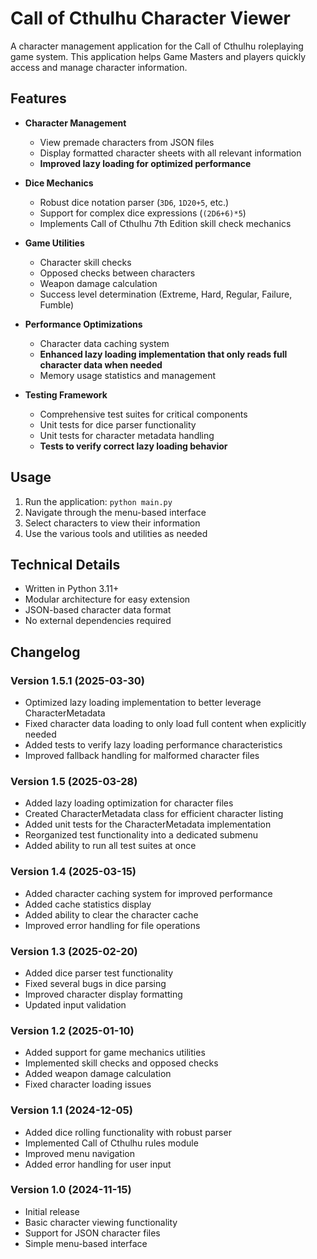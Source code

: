 # Call of Cthulhu Character Viewer

A character management application for the Call of Cthulhu roleplaying game system. This application helps Game Masters and players quickly access and manage character information.

## Features

- **Character Management**
  - View premade characters from JSON files
  - Display formatted character sheets with all relevant information
  - **Improved lazy loading for optimized performance**

- **Dice Mechanics**
  - Robust dice notation parser (`3D6`, `1D20+5`, etc.)
  - Support for complex dice expressions (`(2D6+6)*5`)
  - Implements Call of Cthulhu 7th Edition skill check mechanics

- **Game Utilities**
  - Character skill checks
  - Opposed checks between characters
  - Weapon damage calculation
  - Success level determination (Extreme, Hard, Regular, Failure, Fumble)

- **Performance Optimizations**
  - Character data caching system
  - **Enhanced lazy loading implementation that only reads full character data when needed**
  - Memory usage statistics and management

- **Testing Framework**
  - Comprehensive test suites for critical components
  - Unit tests for dice parser functionality
  - Unit tests for character metadata handling
  - **Tests to verify correct lazy loading behavior**

## Usage

1. Run the application: `python main.py`
2. Navigate through the menu-based interface
3. Select characters to view their information
4. Use the various tools and utilities as needed

## Technical Details

- Written in Python 3.11+
- Modular architecture for easy extension
- JSON-based character data format
- No external dependencies required

## Changelog

### Version 1.5.1 (2025-03-30)
- Optimized lazy loading implementation to better leverage CharacterMetadata
- Fixed character data loading to only load full content when explicitly needed
- Added tests to verify lazy loading performance characteristics
- Improved fallback handling for malformed character files

### Version 1.5 (2025-03-28)
- Added lazy loading optimization for character files
- Created CharacterMetadata class for efficient character listing
- Added unit tests for the CharacterMetadata implementation
- Reorganized test functionality into a dedicated submenu
- Added ability to run all test suites at once

### Version 1.4 (2025-03-15)
- Added character caching system for improved performance
- Added cache statistics display
- Added ability to clear the character cache
- Improved error handling for file operations

### Version 1.3 (2025-02-20)
- Added dice parser test functionality
- Fixed several bugs in dice parsing
- Improved character display formatting
- Updated input validation

### Version 1.2 (2025-01-10)
- Added support for game mechanics utilities
- Implemented skill checks and opposed checks
- Added weapon damage calculation
- Fixed character loading issues

### Version 1.1 (2024-12-05)
- Added dice rolling functionality with robust parser
- Implemented Call of Cthulhu rules module
- Improved menu navigation
- Added error handling for user input

### Version 1.0 (2024-11-15)
- Initial release
- Basic character viewing functionality
- Support for JSON character files
- Simple menu-based interface